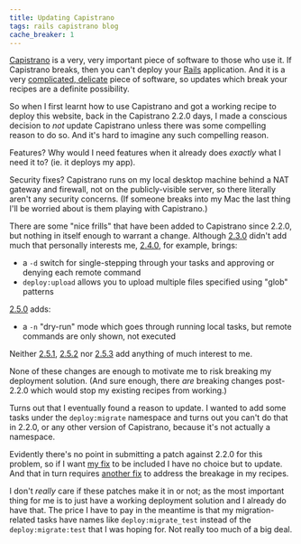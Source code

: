 ```yaml
---
title: Updating Capistrano
tags: rails capistrano blog
cache_breaker: 1
---
```


[Capistrano](/wiki/Capistrano) is a very, very important piece of software to those who use it. If Capistrano breaks, then you can't deploy your [Rails](/wiki/Rails) application. And it is a very [complicated, delicate](http://rubyhitsquad.com/Ruby_Hit_Squad.html) piece of software, so updates which break your recipes are a definite possibility.

So when I first learnt how to use Capistrano and got a working recipe to deploy this website, back in the Capistrano 2.2.0 days, I made a conscious decision to *not* update Capistrano unless there was some compelling reason to do so. And it's hard to imagine any such compelling reason.

Features? Why would I need features when it already does *exactly* what I need it to? (ie. it deploys my app).

Security fixes? Capistrano runs on my local desktop machine behind a NAT gateway and firewall, not on the publicly-visible server, so there literally aren't any security concerns. (If someone breaks into my Mac the last thing I'll be worried about is them playing with Capistrano.)

There are some "nice frills" that have been added to Capistrano since 2.2.0, but nothing in itself enough to warrant a change. Although [2.3.0](http://weblog.jamisbuck.org/2008/5/2/capistrano-2-3-0) didn't add much that personally interests me, [2.4.0](http://weblog.jamisbuck.org/2008/6/13/capistrano-2-4-0), for example, brings:

-   a `-d` switch for single-stepping through your tasks and approving or denying each remote command
-   `deploy:upload` allows you to upload multiple files specified using "glob" patterns

[2.5.0](http://capify.org/2008/8/29/capistrano-2-5-0) adds:

-   a `-n` "dry-run" mode which goes through running local tasks, but remote commands are only shown, not executed

Neither [2.5.1](http://capify.org/2008/11/7/capistrano-2-5-1), [2.5.2](http://capify.org/2008/11/13/capistrano-2-5-2) nor [2.5.3](http://capify.org/2008/12/7/capistrano-2-5-3) add anything of much interest to me.

None of these changes are enough to motivate me to risk breaking my deployment solution. (And sure enough, there *are* breaking changes post-2.2.0 which would stop my existing recipes from working.)

Turns out that I eventually found a reason to update. I wanted to add some tasks under the `deploy:migrate` namespace and turns out you can't do that in 2.2.0, or any other version of Capistrano, because it's not actually a namespace.

Evidently there's no point in submitting a patch against 2.2.0 for this problem, so if I want [my fix](http://capistrano.lighthouseapp.com/projects/8716/tickets/61) to be included I have no choice but to update. And that in turn requires [another fix](http://capistrano.lighthouseapp.com/projects/8716/tickets/64) to address the breakage in my recipes.

I don't *really* care if these patches make it in or not; as the most important thing for me is to just have a working deployment solution and I already do have that. The price I have to pay in the meantime is that my migration-related tasks have names like `deploy:migrate_test` instead of the `deploy:migrate:test` that I was hoping for. Not really too much of a big deal.

